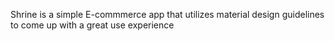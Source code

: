 Shrine is a simple E-commmerce app that utilizes material design guidelines to come up with a great use experience
